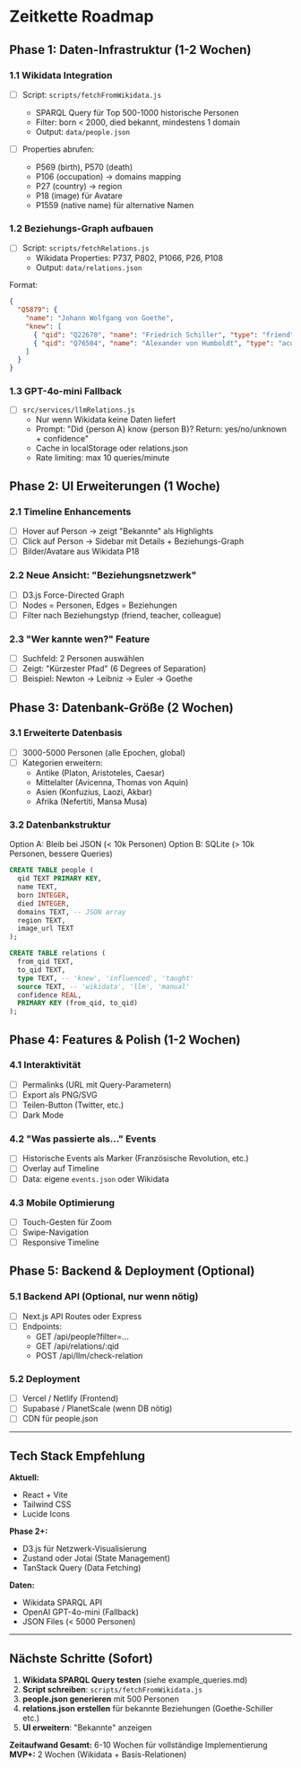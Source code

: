 # Zeitkette Roadmap

## Phase 1: Daten-Infrastruktur (1-2 Wochen)

### 1.1 Wikidata Integration
- [ ] Script: `scripts/fetchFromWikidata.js`
  - SPARQL Query für Top 500-1000 historische Personen
  - Filter: born < 2000, died bekannt, mindestens 1 domain
  - Output: `data/people.json`
  
- [ ] Properties abrufen:
  - P569 (birth), P570 (death)
  - P106 (occupation) → domains mapping
  - P27 (country) → region
  - P18 (image) für Avatare
  - P1559 (native name) für alternative Namen

### 1.2 Beziehungs-Graph aufbauen
- [ ] Script: `scripts/fetchRelations.js`
  - Wikidata Properties: P737, P802, P1066, P26, P108
  - Output: `data/relations.json`
  
Format:
```json
{
  "Q5879": {
    "name": "Johann Wolfgang von Goethe",
    "knew": [
      { "qid": "Q22670", "name": "Friedrich Schiller", "type": "friend", "source": "wikidata_P737" },
      { "qid": "Q76504", "name": "Alexander von Humboldt", "type": "acquaintance", "source": "wikidata_P108" }
    ]
  }
}
```

### 1.3 GPT-4o-mini Fallback
- [ ] `src/services/llmRelations.js`
  - Nur wenn Wikidata keine Daten liefert
  - Prompt: "Did {person A} know {person B}? Return: yes/no/unknown + confidence"
  - Cache in localStorage oder relations.json
  - Rate limiting: max 10 queries/minute

## Phase 2: UI Erweiterungen (1 Woche)

### 2.1 Timeline Enhancements
- [ ] Hover auf Person → zeigt "Bekannte" als Highlights
- [ ] Click auf Person → Sidebar mit Details + Beziehungs-Graph
- [ ] Bilder/Avatare aus Wikidata P18

### 2.2 Neue Ansicht: "Beziehungsnetzwerk"
- [ ] D3.js Force-Directed Graph
- [ ] Nodes = Personen, Edges = Beziehungen
- [ ] Filter nach Beziehungstyp (friend, teacher, colleague)

### 2.3 "Wer kannte wen?" Feature
- [ ] Suchfeld: 2 Personen auswählen
- [ ] Zeigt: "Kürzester Pfad" (6 Degrees of Separation)
- [ ] Beispiel: Newton → Leibniz → Euler → Goethe

## Phase 3: Datenbank-Größe (2 Wochen)

### 3.1 Erweiterte Datenbasis
- [ ] 3000-5000 Personen (alle Epochen, global)
- [ ] Kategorien erweitern:
  - Antike (Platon, Aristoteles, Caesar)
  - Mittelalter (Avicenna, Thomas von Aquin)
  - Asien (Konfuzius, Laozi, Akbar)
  - Afrika (Nefertiti, Mansa Musa)

### 3.2 Datenbankstruktur
Option A: Bleib bei JSON (< 10k Personen)
Option B: SQLite (> 10k Personen, bessere Queries)

```sql
CREATE TABLE people (
  qid TEXT PRIMARY KEY,
  name TEXT,
  born INTEGER,
  died INTEGER,
  domains TEXT, -- JSON array
  region TEXT,
  image_url TEXT
);

CREATE TABLE relations (
  from_qid TEXT,
  to_qid TEXT,
  type TEXT, -- 'knew', 'influenced', 'taught'
  source TEXT, -- 'wikidata', 'llm', 'manual'
  confidence REAL,
  PRIMARY KEY (from_qid, to_qid)
);
```

## Phase 4: Features & Polish (1-2 Wochen)

### 4.1 Interaktivität
- [ ] Permalinks (URL mit Query-Parametern)
- [ ] Export als PNG/SVG
- [ ] Teilen-Button (Twitter, etc.)
- [ ] Dark Mode

### 4.2 "Was passierte als..." Events
- [ ] Historische Events als Marker (Französische Revolution, etc.)
- [ ] Overlay auf Timeline
- [ ] Data: eigene `events.json` oder Wikidata

### 4.3 Mobile Optimierung
- [ ] Touch-Gesten für Zoom
- [ ] Swipe-Navigation
- [ ] Responsive Timeline

## Phase 5: Backend & Deployment (Optional)

### 5.1 Backend API (Optional, nur wenn nötig)
- [ ] Next.js API Routes oder Express
- [ ] Endpoints:
  - GET /api/people?filter=...
  - GET /api/relations/:qid
  - POST /api/llm/check-relation

### 5.2 Deployment
- [ ] Vercel / Netlify (Frontend)
- [ ] Supabase / PlanetScale (wenn DB nötig)
- [ ] CDN für people.json

---

## Tech Stack Empfehlung

**Aktuell:**
- React + Vite
- Tailwind CSS
- Lucide Icons

**Phase 2+:**
- D3.js für Netzwerk-Visualisierung
- Zustand oder Jotai (State Management)
- TanStack Query (Data Fetching)

**Daten:**
- Wikidata SPARQL API
- OpenAI GPT-4o-mini (Fallback)
- JSON Files (< 5000 Personen)

---

## Nächste Schritte (Sofort)

1. **Wikidata SPARQL Query testen** (siehe example_queries.md)
2. **Script schreiben**: `scripts/fetchFromWikidata.js`
3. **people.json generieren** mit 500 Personen
4. **relations.json erstellen** für bekannte Beziehungen (Goethe-Schiller etc.)
5. **UI erweitern**: "Bekannte" anzeigen

**Zeitaufwand Gesamt:** 6-10 Wochen für vollständige Implementierung
**MVP+:** 2 Wochen (Wikidata + Basis-Relationen)


